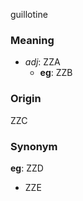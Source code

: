 guillotine
### Meaning
+ _adj_: ZZA
    + __eg__: ZZB

### Origin

ZZC

### Synonym

__eg__: ZZD

+ ZZE


